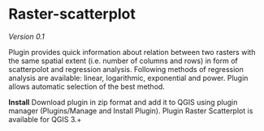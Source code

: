 # Raster-scatterplot

*Version 0.1*

Plugin provides quick information about relation between two rasters with the same spatial extent (i.e. number of columns and rows) in form of scatterpolot and regression analysis. Following methods of regression analysis are available: linear, logarithmic, exponential and power. Plugin allows automatic selection of the best method.

**Install**
Download plugin in zip format and add it to QGIS using plugin manager (Plugins/Manage and Install Plugin). Plugin Raster Scatterplot is available for QGIS 3.+


